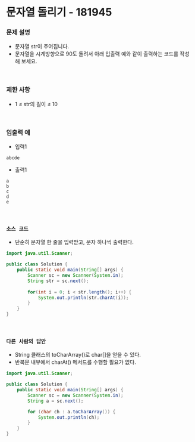 # 문자열 돌리기 - 181945

### 문제 설명

 - 문자열 str이 주어집니다.
 - 문자열을 시계방향으로 90도 돌려서 아래 입출력 예와 같이 출력하는 코드를 작성해 보세요.

<br/>

### 제한 사항

 - 1 ≤ str의 길이 ≤ 10

<br/>

### 입출력 예

 - 입력1
```
abcde
```
 - 출력1
```
a
b
c
d
e
```

<br/>

### `소스 코드`

 - 단순히 문자열 한 줄을 입력받고, 문자 하나씩 출력한다.
```Java
import java.util.Scanner;

public class Solution {
    public static void main(String[] args) {
        Scanner sc = new Scanner(System.in);
        String str = sc.next();
        
        for(int i = 0; i < str.length(); i++) {
            System.out.println(str.charAt(i));
        }
    }
}
```

<br/>

### `다른 사람의 답안`

 - String 클래스의 toCharArray()로 char[]을 얻을 수 있다.
 - 반복문 내부에서 charAt() 메서드를 수행할 필요가 없다.
```Java
import java.util.Scanner;

public class Solution {
    public static void main(String[] args) {
        Scanner sc = new Scanner(System.in);
        String a = sc.next();

        for (char ch : a.toCharArray()) {
            System.out.println(ch);
        }
    }
}
```
